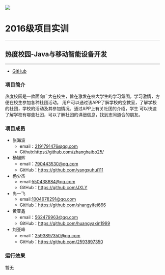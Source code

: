 ![](https://github.com/edu2act/project-training-2015/blob/master/image/logo.png)

# 2016级项目实训

***

## 热度校园-Java与移动智能设备开发

***
* [GitHub](https://github.com/zhanghaibo25/software-engineering/tree/master/Project)

### 项目简介
热度校园是一款面向广大在校生，旨在激发在校大学生的学习氛围，学习激情，方便在校生参加各种社团活动。
用户可以通过该APP了解学校的空教室，了解学校的社团，学校的活动及其参加情况。通过APP上有关社团的介绍，学生
可以快速了解学校有哪些社团，可以了解社团的详细信息，找到志同道合的朋友。

### 项目成员 
* 张海波
  * email：2191791476@qq.com
  * Github:https://github.com/zhanghaibo25/
* 杨旭辉
  * email：790443530@qq.com
  * GitHub：https://github.com/yangxuhui111
* 杨少杰
  * email:550438884@qq.com
  * GitHub：https://github.com/JXLY
* 尚一飞
  * email:1004978291@qq.com
  * GitHub：https://github.com/shangyifei666
* 黄亚鑫
  * email：562479963@qq.com
  * GitHub：https://github.com/huangyaxin1999
* 刘亚峰
  * email：2593897350@qq.com
  * GitHub：https://github.com/2593897350 
### 运行效果
 暂无
